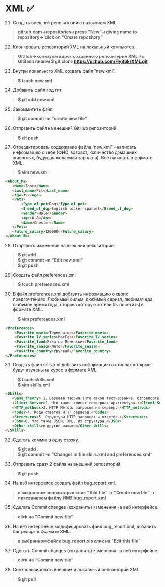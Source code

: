 # XML :white_check_mark:
 21. Создать внешний репозиторий c названием XML.  
 >**github.com->repositories->press "New"->giving name to repository-> click on "Create repository"**
 22. Клонировать репозиторий XML на локальный компьютер.  
 >**GitHub->копируем адрес созданного репозитория XML->в GitBash пишем $ git clone https://github.com/Fly86k/XML.git**
 23. Внутри локального XML создать файл “new.xml”.  
 >**$ touch new.xml**
 24. Добавить файл под гит.  
 >**$ git add new.xml**
 25. Закоммитить файл.  
 >**$ git commit -m "create new file"**
 26. Отправить файл на внешний GitHub репозиторий.  
 >**$ git push**
 27. Отредактировать содержание файла “new.xml” - написать информацию о себе (ФИО, возраст, количество домашних животных, будущая желаемая зарплата). Всё написать в формате XML.  
 >**$ vim new.xml**  
 ```html  
<About_Me>
    <Name>Igor</Name> 
	<Last_name>Fil</Last_name>  
	<Age>35</Age>  
	<Pets>  
		<Type_of_pet>Dog</Type_of_pet>  
		<Breed_of_dog>English cocker spaniel</Breed_of_dog>  
		<Gender>Male</Gender>  
		<Age>0.8</Age>  
		<Name>Chester</Name>  
	</Pets>  
	<Future_salary>120000</Future_salary>  
</About_Me>    
```
 28. Отправить изменения на внешний репозиторий.  
 >**$ git add .**  
 >**$ git commit -m "Edit new.xml"**  
 >**$ git push**
 29. Создать файл preferences.xml  
 >**$ touch preferences.xml**
 30. В файл preferences.xml добавить информацию о своих предпочтениях (Любимый фильм, любимый сериал, любимая еда, любимое время года, сторона которую хотели бы посетить) в формате XML.  
 >**$ vim preferences.xml**  
```html
<Preferences> 
 	<Favorite_movie>Терминатор</Favorite_movie>
 	<Favorite_TV_series>МосГаз</Favorite_TV_series>
 	<Favorite_food>Утка по Пекински</Favorite_food> 
 	<Favorite_season>Лето</Favorite_season>  
 	<Favorite_country>Уругвай</Favorite_country>  
</Preferences>  
 ```
 31. Создать файл sklls.xml добавить информацию о скиллах которые будут изучены на курсе в формате XML  
 >**$ touch skills.xml**  
 >**$ vim skills.xml**  
 ```html 
 <Skills> 
 	<Base_theory> 1. Базовая теория (Что такое тестирование, багрепорты, документация, виды, методы, направления тестирования и т.п.) SDLC, STLC.</Base_theory>  
 	<Client-Server>2. Что такое клиент-серверная архитектура.</Client-Server>  
 	<HTTP_methods>3. HTTP Методы запросов на сервер.</HTTP_methods>
 	<Codes>4. Коды ответов HTTP сервера.</Codes>  
 	<Structures>5. Структуры HTTP запросов и ответов.</Structures>  
 	<JSON>6. Что такое JSON, XML. Их структура.</JSON>  
 	<Other_skills>и другие навыки</Other_skills>  
 </Skills>  
```
32. Сделать коммит в одну строку.  
 >**$ git add .**  
 >**$ git commit -m "Changes in file skills.xml and preferences.xml"**  
 33. Отправить сразу 2 файла на внешний репозиторий.  
 >**$ git push**
 34. На веб интерфейсе создать файл bug_report.xml.  
 >**в созданном репозитории клик "Add file" -> "Create new file" -> присваиваем файлу ИМЯ bug_report.xml**
 35. Сделать Commit changes (сохранить) изменения на веб интерфейсе.  
 >**click на "Commit new file"**
 36. На веб интерфейсе модифицировать файл bug_report.xml, добавить баг репорт в формате XML.  
 >**в выбранном файле bug_report.xls клик на "Edit this file"**
 37. Сделать Commit changes (сохранить) изменения на веб интерфейсе.  
 >**click на "Commit new file"**
 38. Синхронизировать внешний и локальный репозиторий XML  
 >**$ git pull**
